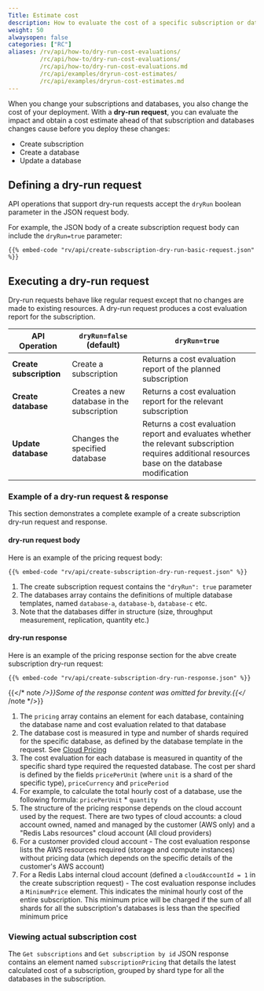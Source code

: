 ```yaml
---
Title: Estimate cost
description: How to evaluate the cost of a specific subscription or database without changing existing resources.
weight: 50
alwaysopen: false
categories: ["RC"]
aliases: /rv/api/how-to/dry-run-cost-evaluations/
         /rc/api/how-to/dry-run-cost-evaluations/
         /rc/api/how-to/dry-run-cost-evaluations.md
         /rc/api/examples/dryrun-cost-estimates/
         /rc/api/examples/dryrun-cost-estimates.md
---
```

When you change your subscriptions and databases, you also change the cost of your deployment.
With a **dry-run request**, you can evaluate the impact and obtain a cost estimate ahead of that subscription and databases changes cause before you deploy these changes:

- Create subscription
- Create a database
- Update a database

## Defining a dry-run request

API operations that support dry-run requests accept the `dryRun` boolean parameter in the JSON request body.

For example, the JSON body of a create subscription request body can include the `dryRun=true` parameter:


```shell
{{% embed-code "rv/api/create-subscription-dry-run-basic-request.json" %}}
```

## Executing a dry-run request

Dry-run requests behave like regular request except that no changes are made to existing resources.
A dry-run request produces a cost evaluation report for the subscription.

| API Operation | `dryRun=false` (default) | `dryRun=true` |
|---|---|---|
| **Create subscription** | Create a subscription | Returns a cost evaluation report of the planned subscription |
| **Create database** | Creates a new database in the subscription | Returns a cost evaluation report for the relevant subscription |
| **Update database** | Changes the specified database | Returns a cost evaluation report and evaluates whether the relevant subscription requires additional resources base on the database modification |


### Example of a dry-run request & response

This section demonstrates a complete example of a create subscription dry-run request and response. 

#### dry-run request body

Here is an example of the pricing request body:

```shell
{{% embed-code "rv/api/create-subscription-dry-run-request.json" %}}
```

1. The create subscription request contains the `"dryRun": true` parameter
2. The databases array contains the definitions of multiple database templates, named `database-a`,  `database-b`, `database-c` etc.
3. Note that the databases differ in structure (size, throughput measurement, replication, quantity etc.)

#### dry-run response

Here is an example of the pricing response section for the abve create subscription dry-run request:


```shell
{{% embed-code "rv/api/create-subscription-dry-run-response.json" %}}
```

{{</* note */>}}Some of the response content was omitted for brevity.{{</* /note */>}}

1. The `pricing` array contains an element for each database, containing the database name and cost evaluation related to that database
2. The database cost is measured in type and number of shards required for the specific database, as defined by the database template in the request. See [Cloud Pricing](https://redislabs.com/redis-enterprise-cloud/pricing)
3. The cost evaluation for each database is measured in quantity of the specific shard type required the requested database. The cost per shard is defined by the fields `pricePerUnit` (where `unit` is a shard of the specific type), `priceCurrency` and `pricePeriod`
4. For example, to calculate the total hourly cost of a database, use the following formula:  `pricePerUnit` * `quantity` 
5. The structure of the pricing response depends on the cloud account used by the request. There are two types of cloud accounts: a cloud account owned, named and managed by the customer (AWS only) and a "Redis Labs resources" cloud account (All cloud providers)
6. For a customer provided cloud account - The cost evaluation response lists the AWS resources required (storage and compute instances) without pricing data (which depends on the specific details of the customer's AWS account)
7. For a Redis Labs internal cloud account (defined a `cloudAccountId = 1` in the create subscription request) - The cost evaluation response includes a `MinimumPrice` element. This indicates the minimal hourly cost of the entire subscription. This minimum price will be charged if the sum of all shards for all the subscription's databases is less than the specified minimum price


### Viewing actual subscription cost

The `Get subscriptions` and `Get subscription by id` JSON response contains an element named `subscriptionPricing` that details the latest calculated cost of a subscription, grouped by shard type for all the databases in the subscription. 